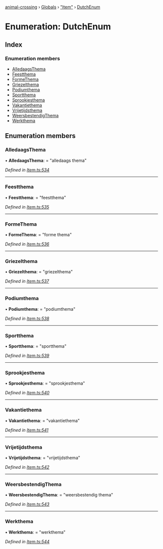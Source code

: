 [animal-crossing](../README.md) › [Globals](../globals.md) › ["Item"](../modules/_item_.md) › [DutchEnum](_item_.dutchenum.md)

# Enumeration: DutchEnum

## Index

### Enumeration members

* [AlledaagsThema](_item_.dutchenum.md#alledaagsthema)
* [Feestthema](_item_.dutchenum.md#feestthema)
* [FormeThema](_item_.dutchenum.md#formethema)
* [Griezelthema](_item_.dutchenum.md#griezelthema)
* [Podiumthema](_item_.dutchenum.md#podiumthema)
* [Sportthema](_item_.dutchenum.md#sportthema)
* [Sprookjesthema](_item_.dutchenum.md#sprookjesthema)
* [Vakantiethema](_item_.dutchenum.md#vakantiethema)
* [Vrijetijdsthema](_item_.dutchenum.md#vrijetijdsthema)
* [WeersbestendigThema](_item_.dutchenum.md#weersbestendigthema)
* [Werkthema](_item_.dutchenum.md#werkthema)

## Enumeration members

###  AlledaagsThema

• **AlledaagsThema**: = "alledaags thema"

*Defined in [Item.ts:534](https://github.com/Norviah/animal-crossing/blob/7daadc1/module/types/Item.ts#L534)*

___

###  Feestthema

• **Feestthema**: = "feestthema"

*Defined in [Item.ts:535](https://github.com/Norviah/animal-crossing/blob/7daadc1/module/types/Item.ts#L535)*

___

###  FormeThema

• **FormeThema**: = "forme thema"

*Defined in [Item.ts:536](https://github.com/Norviah/animal-crossing/blob/7daadc1/module/types/Item.ts#L536)*

___

###  Griezelthema

• **Griezelthema**: = "griezelthema"

*Defined in [Item.ts:537](https://github.com/Norviah/animal-crossing/blob/7daadc1/module/types/Item.ts#L537)*

___

###  Podiumthema

• **Podiumthema**: = "podiumthema"

*Defined in [Item.ts:538](https://github.com/Norviah/animal-crossing/blob/7daadc1/module/types/Item.ts#L538)*

___

###  Sportthema

• **Sportthema**: = "sportthema"

*Defined in [Item.ts:539](https://github.com/Norviah/animal-crossing/blob/7daadc1/module/types/Item.ts#L539)*

___

###  Sprookjesthema

• **Sprookjesthema**: = "sprookjesthema"

*Defined in [Item.ts:540](https://github.com/Norviah/animal-crossing/blob/7daadc1/module/types/Item.ts#L540)*

___

###  Vakantiethema

• **Vakantiethema**: = "vakantiethema"

*Defined in [Item.ts:541](https://github.com/Norviah/animal-crossing/blob/7daadc1/module/types/Item.ts#L541)*

___

###  Vrijetijdsthema

• **Vrijetijdsthema**: = "vrijetijdsthema"

*Defined in [Item.ts:542](https://github.com/Norviah/animal-crossing/blob/7daadc1/module/types/Item.ts#L542)*

___

###  WeersbestendigThema

• **WeersbestendigThema**: = "weersbestendig thema"

*Defined in [Item.ts:543](https://github.com/Norviah/animal-crossing/blob/7daadc1/module/types/Item.ts#L543)*

___

###  Werkthema

• **Werkthema**: = "werkthema"

*Defined in [Item.ts:544](https://github.com/Norviah/animal-crossing/blob/7daadc1/module/types/Item.ts#L544)*
